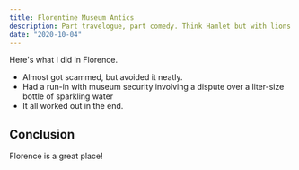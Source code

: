 ```yaml
---
title: Florentine Museum Antics
description: Part travelogue, part comedy. Think Hamlet but with lions.
date: "2020-10-04"
---
```


Here's what I did in Florence.

- Almost got scammed, but avoided it neatly. 
- Had a run-in with museum security involving a dispute over a liter-size bottle of sparkling water
- It all worked out in the end.

## Conclusion

Florence is a great place!